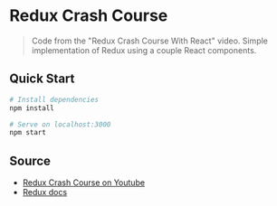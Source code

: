 # Redux Crash Course

> Code from the "Redux Crash Course With React" video. Simple implementation of Redux using a couple React components.

## Quick Start

```bash
# Install dependencies
npm install

# Serve on localhost:3000
npm start
```

## Source
- [Redux Crash Course on Youtube](https://www.youtube.com/watch?v=93p3LxR9xfM)
- [Redux docs](https://github.com/reduxjs/redux/tree/master/docs)
